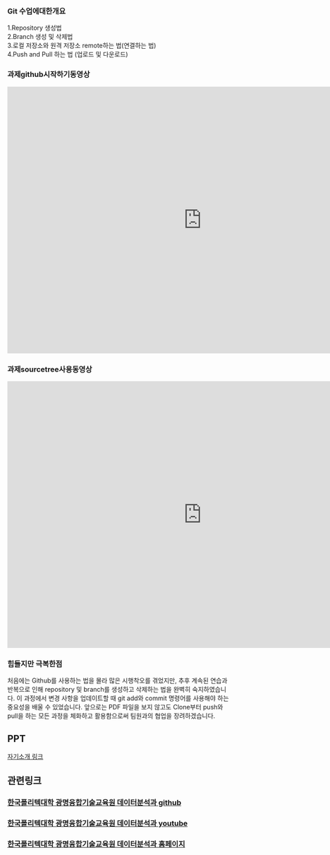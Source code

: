 ### Git 수업에대한개요
1.Repository 생성법 <br>
2.Branch 생성 및 삭제법 <br>
3.로컬 저장소와 원격 저장소 remote하는 법(연결하는 법)<br>
4.Push and Pull 하는 법 (업로드 및 다운로드)<br>

### 과제github시작하기동영상

<iframe width="880" height="604" src="https://www.youtube.com/embed/UkT7n2CbiZE" title="YouTube video player" frameborder="0" allow="accelerometer; autoplay; clipboard-write; encrypted-media; gyroscope; picture-in-picture" allowfullscreen></iframe>

### 과제sourcetree사용동영상
<iframe width="880" height="604" src="https://www.youtube.com/embed/BktLA2_IJ0I" title="YouTube video player" frameborder="0" allow="accelerometer; autoplay; clipboard-write; encrypted-media; gyroscope; picture-in-picture" allowfullscreen></iframe>

### 힘들지만 극복한점
처음에는 Github를 사용하는 법을 몰라 많은 시행착오를 겪었지만, 추후 계속된 연습과 반복으로 인해 repository 및 branch를 생성하고 삭제하는 법을 완벽히 숙지하였습니다.
이 과정에서 변경 사항을 업데이트할 때 git add와 commit 명령어를 사용해야 하는 중요성을 배울 수 있었습니다. 앞으로는 PDF 파일을 보지 않고도 Clone부터 push와 pull을 하는
모든 과정을 체화하고 활용함으로써 팀원과의 협업을 장려하겠습니다.

## PPT
[자기소개 링크](https://o365kopo-my.sharepoint.com/:b:/g/personal/heejinlee_office_kopo_ac_kr/Ea_ueurw4h1GlbyNK0mPzwEBms9hIV-SYDNSv5q26pd4PA?e=hCdjHl) <br>

## 관련링크
### [한국폴리텍대학 광명융합기술교육원 데이터분석과 github](https://koposoftware.github.io)
### [한국폴리텍대학 광명융합기술교육원 데이터분석과 youtube](https://www.youtube.com/channel/UCwTOdBeKnZo83qTpqc8-rTQ)
### [한국폴리텍대학 광명융합기술교육원 데이터분석과 홈페이지](https://www.kopo.ac.kr/gm)
